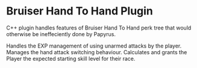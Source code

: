 # Bruiser Hand To Hand Plugin

C++ plugin handles features of Bruiser Hand To Hand perk tree that would otherwise be ineffeciently done by Papyrus.

Handles the EXP management of using unarmed attacks by the player.
Manages the hand attack switching behaviour.
Calculates and grants the Player the expected starting skill level for their race.